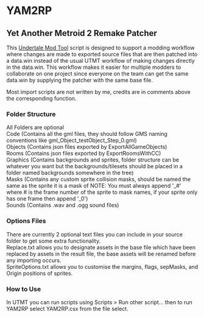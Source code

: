 # YAM2RP
## Yet Another Metroid 2 Remake Patcher ##
This [Undertale Mod Tool](https://github.com/UnderminersTeam/UndertaleModTool) script is designed to support a modding workflow where changes are made to exported source files that are then patched into a data.win instead of the usual UTMT workflow of making changes directly in the data.win. This workflow makes it easier for multiple modders to collaborate on one project since everyone on the team can get the same data.win by supplying the patcher with the same base file.

Most import scripts are not written by me, credits are in comments above the corresponding function.
### Folder Structure ###
All Folders are optional  
Code (Contains all the gml files, they should follow GMS naming conventions like gml_Object_testObject_Step_0.gml)  
Objects (Contains json files exported by ExportAllGameObjects)  
Rooms (Contains json files exported by ExportRoomsWithCC)  
Graphics (Contains backgrounds and sprites, folder structure can be whatever you want but the backgrounds/tilesets should be placed in a folder named backgrounds somewhere in the tree)  
Masks (Contains any custom sprite collision masks, should be named the same as the sprite it is a mask of NOTE: You must always append '_#' where # is the frame number of the sprite to mask names, if your sprite only has one frame then append '_0')  
Sounds (Contains .wav and .ogg sound files)  

### Options Files ###
There are currently 2 optional text files you can include in your source folder to get some extra functionality.  
Replace.txt allows you to designate assets in the base file which have been replaced by assets in the result file, the base assets will be renamed 
before any importing occurs.  
SpriteOptions.txt allows you to customise the margins, flags, sepMasks, and Origin positions of sprites.

### How to Use ###
In UTMT you can run scripts using Scripts > Run other script... then to run YAM2RP select YAM2RP.csx from the file select.


